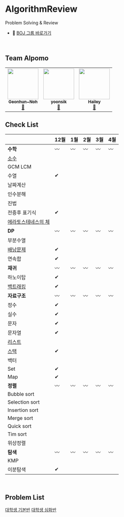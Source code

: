 # AlgorithmReview
Problem Solving &amp; Review
  * 🚩 [BOJ 그룹 바로가기](https://www.acmicpc.net/group/practice/9562)

<br />

## Team Alpomo
<!-- ALL-CONTRIBUTORS-LIST:START - Do not remove or modify this section -->
<!-- prettier-ignore-start -->
<!-- markdownlint-disable -->
<table>
  <tr>
    <td align="center">
      <a href="https://github.com/AlPomo/AlgorithmReview/commits?author=Geonhun-Noh" title="Code">
        <img src="https://avatars3.githubusercontent.com/u/53288283?s=400&v=4" width="100px;" alt=""/><br />
        <sub><b>Geonhun-Noh</b></sub><br />🥔
      </a>
    </td>
    <td align="center">
      <a href="https://github.com/AlPomo/AlgorithmReview/commits?author=yoonsik0926" title="Code">
        <img src="https://avatars3.githubusercontent.com/u/57477859?s=400&v=4" width="100px;" alt=""/><br />
        <sub><b>yoonsik</b></sub><br />🍉
      </a>
    </td>
   <td align="center">
     <a href="https://github.com/AlPomo/AlgorithmReview/commits?author=kHeNoTbB" title="Code">
      <img src="https://avatars1.githubusercontent.com/u/30182987?s=460&u=8c9a6f4bb293ddc015d46079315b6da67dc0ed5c&v=4" width="100px;" alt=""/><br />
      <sub><b>Hailey</b></sub><br />🍋
     </a>
    </td>
  </tr>
</table>
<!-- markdownlint-enable -->
<!-- prettier-ignore-end -->
<!-- ALL-CONTRIBUTORS-LIST:END -->


## Check List
|  | 12월 | 1월 | 2월 | 3월 |  4월 |
|------|------|------|------|------|------|
|**수학**| 〰 | 〰 | 〰 | 〰 | 〰 |
|[소수](https://www.acmicpc.net/problemset?sort=ac_desc&algo=9")|  |  |  |  |  |
|GCM LCM|  |  |  |  |  |
|수열| ✔ |  |  |  |  |
|날짜계산|  |  |  |  |  |
|인수분해|  |  |  |  |  |
|진법|  |  |  |  |  |
|전중후 표기식| ✔ |  |  |  |  |
|[에라토스테네스의 체](https://www.acmicpc.net/problemset?sort=ac_desc&algo=67)|  |  |  |  |  |
|**DP**| 〰 | 〰 | 〰 | 〰 | 〰 |
|부분수열|  |  |  |  |  |
|[배낭문제](https://www.acmicpc.net/problemset?sort=ac_desc&algo=148)| ✔ |  |  |  |  |
|연속합| ✔ |  |  |  |  |
|**재귀**| 〰 | 〰 | 〰 | 〰 | 〰 |
|하노이탑| ✔ |  |  |  |  |
|[백트래킹](https://www.acmicpc.net/problemset?sort=ac_desc&algo=5)| ✔ |  |  |  |  |
|**자료구조**| 〰 | 〰 | 〰 | 〰 | 〰 |
|정수| ✔  |  |  |  |  |
|실수| ✔ |  |  |  |  |
|문자| ✔ |  |  |  |  |
|문자열| ✔ |  |  |  |  |
|[리스트](https://www.acmicpc.net/problemset?sort=ac_desc&algo=154)|  |  |  |  |  |
|[스택](https://www.acmicpc.net/problemset?sort=ac_desc&algo=71)| ✔ |  |  |  |  |
|백터|  |  |  |  |  |
|Set| ✔ |  |  |  |  |
|Map| ✔ |  |  |  |  |
|**정렬**| 〰 | 〰 | 〰 | 〰 | 〰 |
|Bubble sort|  |  |  |  |  |
|Selection sort|  |  |  |  |  |
|Insertion sort|  |  |  |  |  |
|Merge sort|  |  |  |  |  |
|Quick sort|  |  |  |  |  |
|Tim sort|  |  |  |  |  |
|위상정렬|  |  |  |  |  |
|**탐색**| 〰 | 〰 | 〰 | 〰 | 〰 |
|KMP|  |  |  |  |  |
|이분탐색| ✔ |  |  |  |  |

<br />

## Problem List
[대학생 기본반](https://www.acmicpc.net/workbook/view/2047)
[대학생 심화반](https://www.acmicpc.net/workbook/view/2048)
